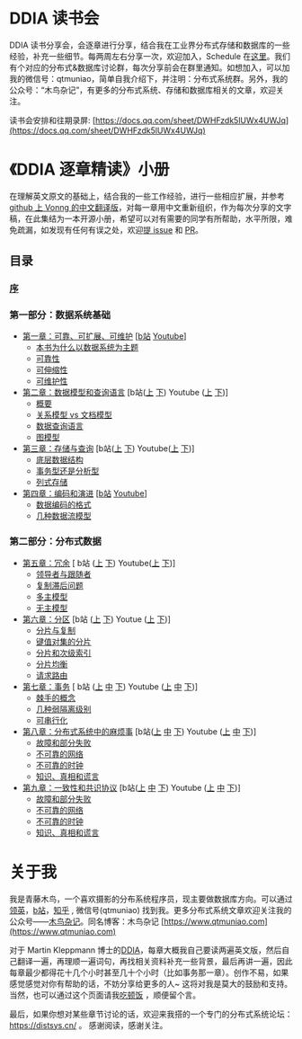# DDIA 读书会

DDIA 读书分享会，会逐章进行分享，结合我在工业界分布式存储和数据库的一些经验，补充一些细节。每两周左右分享一次，欢迎加入，Schedule 在[这里](https://docs.qq.com/sheet/DWHFzdk5lUWx4UWJq)。我们有个对应的分布式&数据库讨论群，每次分享前会在群里通知。如想加入，可以加我的微信号：qtmuniao，简单自我介绍下，并注明：分布式系统群。另外，我的公众号：“木鸟杂记”，有更多的分布式系统、存储和数据库相关的文章，欢迎关注。

读书会安排和往期录屏: [https://docs.qq.com/sheet/DWHFzdk5lUWx4UWJq](https://docs.qq.com/sheet/DWHFzdk5lUWx4UWJq)
# 《DDIA 逐章精读》小册

在理解英文原文的基础上，结合我的一些工作经验，进行一些相应扩展，并参考 [github 上 Vonng 的中文翻译版](https://github.com/Vonng/ddia)，对每一章用中文重新组织，作为每次分享的文字稿，在此集结为一本开源小册，希望可以对有需要的同学有所帮助，水平所限，难免疏漏，如发现有任何有误之处，欢迎[提 issue](https://github.com/DistSysCorp/ddia/issues/new) 和 [PR](https://github.com/DistSysCorp/ddia/compare)。

## 目录

### [序](preface.md)
### 第一部分：数据系统基础

* [第一章：可靠、可扩展、可维护](ch01.md) [[b站](https://www.bilibili.com/video/BV1bY411L7HA) [Youtube](https://www.youtube.com/watch?v=INYs9vFTtro&list=PLSISRu2b2N54LGT3Pyef70ae8m0tAAo6g&index=1)]
    * [本书为什么以数据系统为主题](ch01.md#本书为什么以数据系统为主题)
    * [可靠性](ch01.md#可靠性)
    * [可伸缩性](ch01.md#可伸缩性)
    * [可维护性](ch01.md#可维护性)
* [第二章：数据模型和查询语言](ch02.md) [b站([上](https://www.bilibili.com/video/BV19a411C7UN) [下](https://www.bilibili.com/video/BV1BZ4y1r79M)) Youtube ([上](https://www.youtube.com/watch?v=1TVdmZ_sJCM&list=PLSISRu2b2N54LGT3Pyef70ae8m0tAAo6g&index=2) [下](https://www.youtube.com/watch?v=GdihZOSMuuI&list=PLSISRu2b2N54LGT3Pyef70ae8m0tAAo6g&index=3))]
    * [概要](ch02.md#概要)
    * [关系模型 vs 文档模型](ch02.md#关系模型与文档模型)
    * [数据查询语言](ch02.md#数据查询语言)
    * [图模型](ch02.md#图模型)
* [第三章：存储与查询](ch03.md) [b站([上](https://www.bilibili.com/video/BV1mL411P72H/) [下](https://www.bilibili.com/video/BV1bL411A7ga)) Youtube([上](https://www.youtube.com/watch?v=tI1BmIZpK-c&list=PLSISRu2b2N54LGT3Pyef70ae8m0tAAo6g&index=4) [下](https://www.youtube.com/watch?v=8wiJSECzADc&list=PLSISRu2b2N54LGT3Pyef70ae8m0tAAo6g&index=5))]
    * [底层数据结构](ch03.md#驱动数据库的底层数据结构)
    * [事务型还是分析型](ch03.md#事务型还是分析型)
    * [列式存储](ch03.md#列存)
* [第四章：编码和演进](ch04.md) [[b站](https://www.bilibili.com/video/BV1Aa411q7u9) [Youtube](https://www.youtube.com/watch?v=DqddHDVTkps&list=PLSISRu2b2N54LGT3Pyef70ae8m0tAAo6g&index=6)]
    * [数据编码的格式](ch04.md#数据编码的格式)
    * [几种数据流模型](ch04.md#几种数据流模型)

### 第二部分：分布式数据

* [第五章：冗余](ch05.md) [ b站 ([上](https://www.bilibili.com/video/BV1VR4y1K7eK) [下](https://www.bilibili.com/video/BV1ou4116779)) Youtube([上](https://www.youtube.com/watch?v=pbURsaoKiYc&list=PLSISRu2b2N54LGT3Pyef70ae8m0tAAo6g&index=7) [下](https://www.youtube.com/watch?v=y23oqgIG7Vw&list=PLSISRu2b2N54LGT3Pyef70ae8m0tAAo6g&index=8))]
    * [领导者与跟随者](ch05.md#领导者与跟随者)
    * [复制滞后问题](ch05.md#复制滞后问题)
    * [多主模型](ch05.md#多主模型)
    * [无主模型](ch05.md#无主模型)
* [第六章：分区](ch06.md) [b站 ([上](https://www.bilibili.com/video/BV1tY4y157Np) [下](https://www.bilibili.com/video/BV1AA4y1f7Hi)) Youtue ([上](https://www.youtube.com/watch?v=7vvycyhJn1s&list=PLSISRu2b2N54LGT3Pyef70ae8m0tAAo6g&index=9) [下](https://www.youtube.com/watch?v=aPeHdQgBmi4&list=PLSISRu2b2N54LGT3Pyef70ae8m0tAAo6g&index=10))]
    * [分片与复制](ch06.md#分片与复制)
    * [键值对集的分片](ch06.md#键值对集的分片)
    * [分片和次级索引](ch06.md#分片和次级索引)
    * [分片均衡](ch06.md#分片均衡)
    * [请求路由](ch06.md#请求路由)
* [第七章：事务](ch07.md) [ b站 ([上](https://www.bilibili.com/video/BV1d94y117pW) [中](https://www.bilibili.com/video/BV1u3411w765) [下](https://www.bilibili.com/video/BV1Qr4y1M7Zm)) Youtube ([上](https://www.youtube.com/watch?v=gbExnxslpCs&list=PLSISRu2b2N54LGT3Pyef70ae8m0tAAo6g&index=11) [中](https://www.youtube.com/watch?v=sDKKhGFyUmk&list=PLSISRu2b2N54LGT3Pyef70ae8m0tAAo6g&index=12) [下](https://www.youtube.com/watch?v=Lhs6H6IgFvY&list=PLSISRu2b2N54LGT3Pyef70ae8m0tAAo6g&index=13))]
    * [棘手的概念](ch07.md#棘手的概念)
    * [几种弱隔离级别](ch07.md#几种弱隔离级别)
    * [可串行化](ch07.md#可串行化)
* [第八章：分布式系统中的麻烦事](ch08.md) [b站([上](https://www.bilibili.com/video/BV1Ad4y1D7Yy) [中](https://www.bilibili.com/video/BV1114y1L7wU) [下](https://www.bilibili.com/video/BV1uG411A7GK)) Youtube ([上](https://www.youtube.com/watch?v=-q-yY_0aCsg&list=PLSISRu2b2N54LGT3Pyef70ae8m0tAAo6g&index=13) [中](https://www.youtube.com/watch?v=mk-QfuBV_NQ&list=PLSISRu2b2N54LGT3Pyef70ae8m0tAAo6g&index=14) [下](https://www.youtube.com/watch?v=xhk-X-rkLU4&list=PLSISRu2b2N54LGT3Pyef70ae8m0tAAo6g&index=15))]
    * [故障和部分失败](ch08.md#故障和部分失败)
    * [不可靠的网络](ch08.md#不可靠的网络)
    * [不可靠的时钟](ch08.md#不可靠的时钟)
    * [知识、真相和谎言](ch08.md#知识、真相和谎言)
* [第九章：一致性和共识协议](ch09.md) [b站([上](https://www.bilibili.com/video/BV1Ad4y1D7Yy) [中](https://www.bilibili.com/video/BV1114y1L7wU) [下](https://www.bilibili.com/video/BV1uG411A7GK)) Youtube ([上](https://www.youtube.com/watch?v=-q-yY_0aCsg&list=PLSISRu2b2N54LGT3Pyef70ae8m0tAAo6g&index=13) [中](https://www.youtube.com/watch?v=mk-QfuBV_NQ&list=PLSISRu2b2N54LGT3Pyef70ae8m0tAAo6g&index=14) [下](https://www.youtube.com/watch?v=xhk-X-rkLU4&list=PLSISRu2b2N54LGT3Pyef70ae8m0tAAo6g&index=15))]
    * [故障和部分失败](ch08.md#故障和部分失败)
    * [不可靠的网络](ch08.md#不可靠的网络)
    * [不可靠的时钟](ch08.md#不可靠的时钟)
    * [知识、真相和谎言](ch08.md#知识、真相和谎言)


# 关于我

我是青藤木鸟，一个喜欢摄影的分布系统程序员，现主要做数据库方向。可以通过[领英](https://www.linkedin.com/in/qtmuniao/)，[b站](https://space.bilibili.com/30933812)，[知乎](https://www.zhihu.com/people/qtmuniao) , 微信号(qtmuniao) 找到我。更多分布式系统文章欢迎关注我的公众号——[木鸟杂记](https://mp.weixin.qq.com/mp/appmsgalbum?__biz=Mzg5NTcxNzY2OQ==&action=getalbum&album_id=2164896217070206977&scene=126&devicetype=iOS15.4&version=18001d33&lang=zh_CN&nettype=WIFI&ascene=59&session_us=gh_80636260f9f9&fontScale=106&wx_header=3)。同名博客：木鸟杂记 [https://www.qtmuniao.com](https://www.qtmuniao.com)

对于 Martin Kleppmann 博士的[DDIA](https://dataintensive.net/)，每章大概我自己要读两遍英文版，然后自己翻译一遍，再理顺一遍词句，再找相关资料补充一些背景，最后再讲一遍，因此每章最少都得花十几个小时甚至几十个小时（比如事务那一章）。创作不易，如果感觉感觉对你有帮助的话，不妨分享给更多的人~ 这将对我是莫大的鼓励和支持。当然，也可以通过这个页面请我[吃顿饭](https://afdian.net/a/qtmuniao) ，顺便留个言。

最后，如果你想对某些章节讨论的话，欢迎来我搭的一个专门的分布式系统论坛：https://distsys.cn/ 。 感谢阅读，感谢关注。

